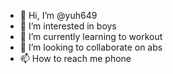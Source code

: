 - 👋 Hi, I’m @yuh649
- 👀 I’m interested in boys
- 🌱 I’m currently learning to workout 
- 💞️ I’m looking to collaborate on abs
- 📫 How to reach me phone

<!---
yuh649/yuh649 is a ✨ special ✨ repository because its `README.md` (this file) appears on your GitHub profile.
You can click the Preview link to take a look at your changes.
--->
